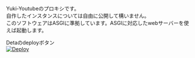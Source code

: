 Yuki-Youtubeのプロキシです。  
自作したインスタンスについては自由に公開して構いません。  
このソフトウェアはASGIに準拠しています。ASGIに対応したwebサーバーを使えば起動します。

Detaのdeployボタン  
[![Deploy](https://button.deta.dev/1/svg)](https://go.deta.dev/deploy?repo=https://github.com/mochidukiyukimi/yuki-youtube-for-user)  

